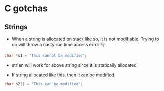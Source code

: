 # C gotchas

## Strings

* When a string is allocated on stack like so, it is not modifiable. Trying to do will throw a nasty run time access error :-1:

```c
char *s1 = "This cannot be modified";
```
* strlen will work for above string since it is statically allocated

* If string allocated like this, then it can be modified.

```c
char s2[] = "This can be modified";
```